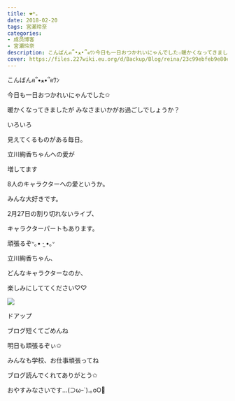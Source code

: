 ```yaml
---
title: ❤︎*。
date: 2018-02-20
tags: 宮瀬玲奈
categories: 
- 成员博客
- 宮瀬玲奈
description: こんばんฅ՞•ﻌ•՞ฅﾜﾝ今日も一日おつかれいにゃんでした✩暖かくなってきましたがみなさまいかがお過ごしでしょうか？いろいろ見えてくるものがあ...
cover: https://files.227wiki.eu.org/d/Backup/Blog/reina/23c99ebfeb9e80ef59cb9d6459a5b.png 
---
```




こんばんฅ՞•ﻌ•՞ฅﾜﾝ



今日も一日おつかれいにゃんでした✩





暖かくなってきましたが
みなさまいかがお過ごしでしょうか？
















いろいろ

見えてくるものがある毎日。









立川絢香ちゃんへの愛が

増してます






8人のキャラクターへの愛というか。





みんな大好きです。










2月27日の割り切れないライブ、

キャラクターパートもあります。



頑張るぞᐡ｡• ·̫ •｡ᐡ












立川絢香ちゃん、

どんなキャラクターなのか、

楽しみにしててください♡♡












![](https://files.227wiki.eu.org/d/Backup/Blog/reina/23c99ebfeb9e80ef59cb9d6459a5b.png)



ドアップ







ブログ短くてごめんね

明日も頑張るぞぃ✩



みんなも学校、お仕事頑張ってね





ブログ読んでくれてありがとう✩



おやすみなさいです...(⊃ωｰ`).｡oO💓


